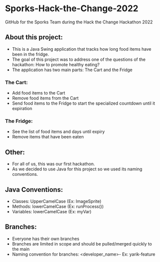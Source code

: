 # Sporks-Hack-the-Change-2022
 GitHub for the Sporks Team during the Hack the Change Hackathon 2022

## About this project:
- This is a Java Swing application that tracks how long food items have been in the fridge.
- The goal of this project was to address one of the questions of the hackathon: How to promote healthy eating?
- The application has two main parts: The Cart and the Fridge

### The Cart:
- Add food items to the Cart
- Remove food items from the Cart
- Send food items to the Fridge to start the specialized countdown until it expiration

### The Fridge:
- See the list of food items and days until expiry
- Remove items that have been eaten

## Other:
- For all of us, this was our first hackathon. 
- As we decided to use Java for this project so we used its naming conventions.

## Java Conventions:
- Classes: UpperCamelCase (Ex: ImageSprite)
- Methods: lowerCamelCase (Ex: runProcess())
- Variables: lowerCamelCase (Ex: myVar)

## Branches:
- Everyone has their own branches
- Branches are limited in scope and should be pulled/merged quickly to the main
- Naming convention for branches: <developer_name>-<feature> Ex: yarik-feature
